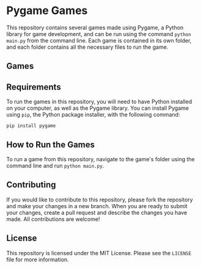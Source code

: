 # Pygame Games

This repository contains several games made using Pygame, a Python library for game development, and can be run using the command `python main.py` from the command line. Each game is contained in its own folder, and each folder contains all the necessary files to run the game.

## Games


## Requirements

To run the games in this repository, you will need to have Python installed on your computer, as well as the Pygame library. You can install Pygame using `pip`, the Python package installer, with the following command:

```
pip install pygame
```

## How to Run the Games

To run a game from this repository, navigate to the game's folder using the command line and run `python main.py`. 

## Contributing

If you would like to contribute to this repository, please fork the repository and make your changes in a new branch. When you are ready to submit your changes, create a pull request and describe the changes you have made. All contributions are welcome!

## License

This repository is licensed under the MIT License. Please see the `LICENSE` file for more information.
